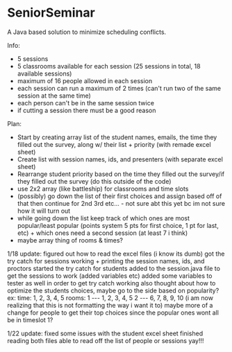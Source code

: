 # SeniorSeminar
A Java based solution to minimize scheduling conflicts.

Info:
- 5 sessions
- 5 classrooms available for each session (25 sessions in total, 18 available sessions)
- maximum of 16 people allowed in each session
- each session can run a maximum of 2 times (can't run two of the same session at the same time)
- each person can't be in the same session twice
- if cutting a session there must be a good reason

Plan:
- Start by creating array list of the student names, emails, the time they filled out the survey, along w/ their list + priority (with remade excel sheet)
- Create list with session names, ids, and presenters (with separate excel sheet)
- Rearrange student priority based on the time they filled out the survey/if they filled out the survey (do this outside of the code)
- use 2x2 array (like battleship) for classrooms and time slots
- (possibly) go down the list of their first choices and assign based off of that then continue for 2nd 3rd etc... - not sure abt this yet bc im not sure how it will turn out
- while going down the list keep track of which ones are most popular/least popular (points system 5 pts for first choice, 1 pt for last, etc) + which ones need a second session (at least 7 i think)
- maybe array thing of rooms & times?

1/18 update:
figured out how to read the excel files (i know its dumb)
got the try catch for sessions working + printing the session names, ids, and proctors
started the try catch for students
added to the session.java file to get the sessions to work (added variables etc)
added some variables to tester as well in order to get try catch working
also thought about how to optimize the students choices, maybe go to the side based on popularity? ex:
time: 1, 2, 3, 4, 5
rooms:
1 --- 1, 2, 3, 4, 5
2 --- 6, 7, 8, 9, 10
(i am now realizing that this is not formatting the way i want it to)
maybe more of a change for people to get their top choices since the popular ones wont all be in timeslot 1?

1/22 update:
fixed some issues with the student excel sheet
finished reading both files
able to read off the list of people or sessions
yay!!!
